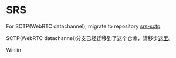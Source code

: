 # SRS

For SCTP(WebRTC datachannel), migrate to repository [srs-sctp](https://github.com/ossrs/srs-sctp).

SCTP(WebRTC datachannel)分支已经迁移到了这个仓库，请移步[这里](https://github.com/ossrs/srs-sctp)。

Winlin
